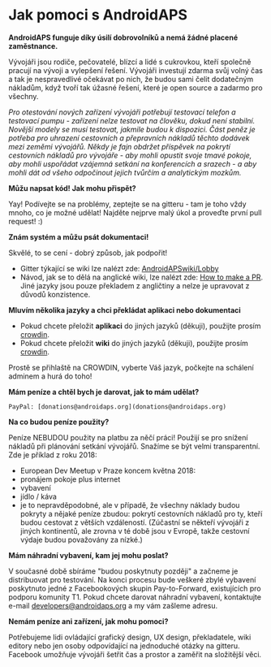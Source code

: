 # Jak pomoci s AndroidAPS

**AndroidAPS funguje díky úsilí dobrovolníků a nemá žádné placené zaměstnance.**

Vývojáři jsou rodiče, pečovatelé, blízcí a lidé s cukrovkou, kteří společně pracují na vývoji a vylepšení řešení. Vývojáři investují zdarma svůj volný čas a tak je nespravedlivé očekávat po nich, že budou sami čelit dodatečným nákladům, když tvoří tak úžasné řešení, které je open source a zadarmo pro všechny.

*Pro otestování nových zařízení vývojáři potřebují testovací telefon a testovací pumpu - zařízení nelze testovat na člověku, dokud není stabilní. Novější modely se musí testovat, jakmile budou k dispozici. Část peněz je potřeba pro uhrazení cestovních a přepravních nákladů těchto dodávek mezi zeměmi vývojářů. Někdy je fajn obdržet příspěvek na pokrytí cestovních nákladů pro vývojáře - aby mohli opustit svoje tmavé pokoje, aby mohli uspořádat vzájemná setkání na konferencích a srazech - a aby mohli dát od všeho odpočinout jejich tvůrčím a analytickým mozkům.*

**Můžu napsat kód! Jak mohu přispět?**

Yay! Podívejte se na problémy, zeptejte se na gitteru - tam je toho vždy mnoho, co je možné udělat! Najděte nejprve malý úkol a proveďte první pull request! :)

**Znám systém a můžu psát dokumentaci!**

Skvělé, to se cení - dobrý způsob, jak podpořit!

* Gitter týkající se wiki lze nalézt zde: [AndroidAPSwiki/Lobby](https://gitter.im/AndroidAPSwiki/Lobby) 
* Návod, jak se to dělá na anglické wiki, lze nalézt zde: [How to make a PR](../make-a-PR.md). Jiné jazyky jsou pouze překladem z angličtiny a nelze je upravovat z důvodů konzistence.

**Mluvím několika jazyky a chci překládat aplikaci nebo dokumentaci**

* Pokud chcete přeložit **aplikaci** do jiných jazyků (děkuji), použijte prosím [crowdin](https://translations.androidaps.org).
* Pokud chcete přeložit **wiki** do jiných jazyků (děkuji), použijte prosím [crowdin](https://wikitranslations.androidaps.org). 

Prostě se přihlaště na CROWDIN, vyberte Váš jazyk, počkejte na schálení adminem a hurá do toho!

**Mám peníze a chtěl bych je darovat, jak to mám udělat?**

    PayPal: [donations@androidaps.org](donations@androidaps.org)  
    

**Na co budou peníze použity?**

Peníze NEBUDOU použity na platbu za něčí práci! Použijí se pro snížení nákladů při plánování setkání vývojářů. Snažíme se být velmi transparentní. Zde je příklad z roku 2018:

* European Dev Meetup v Praze koncem května 2018:
* pronájem pokoje plus internet
* vybavení
* jídlo / káva
* je to nepravděpodobné, ale v případě, že všechny náklady budou pokryty a nějaké peníze zbudou: pokrytí cestovních nákladů pro ty, kteří budou cestovat z větších vzdáleností. (Zúčastní se někteří vývojáři z jiných kontinentů, ale zrovna v té době jsou v Evropě, takže cestovní výdaje budou považovány za nízké.)

**Mám náhradní vybavení, kam jej mohu poslat?**

V současné době sbíráme "budou poskytnuty později" a začneme je distribuovat pro testování. Na konci procesu bude veškeré zbylé vybavení poskytnuto jedné z Facebookových skupin Pay-to-Forward, existujících pro podporu komunity T1. Pokud chcete darovat náhradní vybavení, kontaktujte e-mail developers@androidaps.org a my vám zašleme adresu.

**Nemám peníze ani zařízení, jak mohu pomoci?**

Potřebujeme lidi ovládající grafický design, UX design, překladatele, wiki editory nebo jen osoby odpovídající na jednoduché otázky na gitteru. Facebook umožňuje vývojáři šetřit čas a prostor a zaměřit na složitější věci.